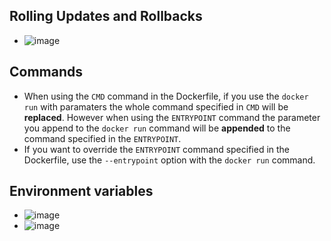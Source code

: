 ## Rolling Updates and Rollbacks

- ![image](https://user-images.githubusercontent.com/64038272/226172819-cb4bde84-008d-4cbd-af3e-9f959e706850.png)

## Commands

- When using the `CMD` command in the Dockerfile, if you use the `docker run` with paramaters the whole command specified in `CMD` will be **replaced**. However when using the `ENTRYPOINT` command the parameter you append to the `docker run` command will be **appended** to the command specified in the `ENTRYPOINT`.
- If you want to override the `ENTRYPOINT` command specified in the Dockerfile, use the `--entrypoint` option with the `docker run` command.

## Environment variables

- ![image](https://user-images.githubusercontent.com/64038272/226418138-0e135033-f746-4acb-9b07-eac39d0acb5f.png)
- ![image](https://user-images.githubusercontent.com/64038272/226418440-f4619848-4f38-47e0-a646-56fcbbe94824.png)
